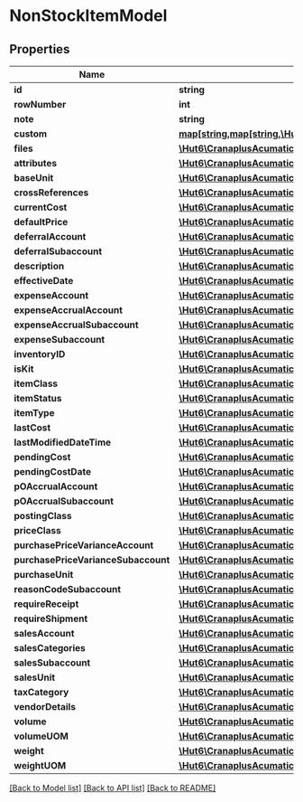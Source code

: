 # NonStockItemModel

## Properties
Name | Type | Description | Notes
------------ | ------------- | ------------- | -------------
**id** | **string** |  | [optional] 
**rowNumber** | **int** |  | [optional] 
**note** | **string** |  | [optional] 
**custom** | [**map[string,map[string,\Hut6\CranaplusAcumaticaSdk\Model\CustomFieldModel]]**](map.md) |  | [optional] 
**files** | [**\Hut6\CranaplusAcumaticaSdk\Model\FileLinkModel[]**](FileLinkModel.md) |  | [optional] 
**attributes** | [**\Hut6\CranaplusAcumaticaSdk\Model\NonStockItemAttributeModel[]**](NonStockItemAttributeModel.md) |  | [optional] 
**baseUnit** | [**\Hut6\CranaplusAcumaticaSdk\Model\StringValueModel**](StringValueModel.md) |  | [optional] 
**crossReferences** | [**\Hut6\CranaplusAcumaticaSdk\Model\InventoryItemCrossReferenceModel[]**](InventoryItemCrossReferenceModel.md) |  | [optional] 
**currentCost** | [**\Hut6\CranaplusAcumaticaSdk\Model\DecimalValueModel**](DecimalValueModel.md) |  | [optional] 
**defaultPrice** | [**\Hut6\CranaplusAcumaticaSdk\Model\DecimalValueModel**](DecimalValueModel.md) |  | [optional] 
**deferralAccount** | [**\Hut6\CranaplusAcumaticaSdk\Model\StringValueModel**](StringValueModel.md) |  | [optional] 
**deferralSubaccount** | [**\Hut6\CranaplusAcumaticaSdk\Model\StringValueModel**](StringValueModel.md) |  | [optional] 
**description** | [**\Hut6\CranaplusAcumaticaSdk\Model\StringValueModel**](StringValueModel.md) |  | [optional] 
**effectiveDate** | [**\Hut6\CranaplusAcumaticaSdk\Model\DateTimeValueModel**](DateTimeValueModel.md) |  | [optional] 
**expenseAccount** | [**\Hut6\CranaplusAcumaticaSdk\Model\StringValueModel**](StringValueModel.md) |  | [optional] 
**expenseAccrualAccount** | [**\Hut6\CranaplusAcumaticaSdk\Model\StringValueModel**](StringValueModel.md) |  | [optional] 
**expenseAccrualSubaccount** | [**\Hut6\CranaplusAcumaticaSdk\Model\StringValueModel**](StringValueModel.md) |  | [optional] 
**expenseSubaccount** | [**\Hut6\CranaplusAcumaticaSdk\Model\StringValueModel**](StringValueModel.md) |  | [optional] 
**inventoryID** | [**\Hut6\CranaplusAcumaticaSdk\Model\StringValueModel**](StringValueModel.md) |  | [optional] 
**isKit** | [**\Hut6\CranaplusAcumaticaSdk\Model\BooleanValueModel**](BooleanValueModel.md) |  | [optional] 
**itemClass** | [**\Hut6\CranaplusAcumaticaSdk\Model\StringValueModel**](StringValueModel.md) |  | [optional] 
**itemStatus** | [**\Hut6\CranaplusAcumaticaSdk\Model\StringValueModel**](StringValueModel.md) |  | [optional] 
**itemType** | [**\Hut6\CranaplusAcumaticaSdk\Model\StringValueModel**](StringValueModel.md) |  | [optional] 
**lastCost** | [**\Hut6\CranaplusAcumaticaSdk\Model\DecimalValueModel**](DecimalValueModel.md) |  | [optional] 
**lastModifiedDateTime** | [**\Hut6\CranaplusAcumaticaSdk\Model\DateTimeValueModel**](DateTimeValueModel.md) |  | [optional] 
**pendingCost** | [**\Hut6\CranaplusAcumaticaSdk\Model\DecimalValueModel**](DecimalValueModel.md) |  | [optional] 
**pendingCostDate** | [**\Hut6\CranaplusAcumaticaSdk\Model\DateTimeValueModel**](DateTimeValueModel.md) |  | [optional] 
**pOAccrualAccount** | [**\Hut6\CranaplusAcumaticaSdk\Model\StringValueModel**](StringValueModel.md) |  | [optional] 
**pOAccrualSubaccount** | [**\Hut6\CranaplusAcumaticaSdk\Model\StringValueModel**](StringValueModel.md) |  | [optional] 
**postingClass** | [**\Hut6\CranaplusAcumaticaSdk\Model\StringValueModel**](StringValueModel.md) |  | [optional] 
**priceClass** | [**\Hut6\CranaplusAcumaticaSdk\Model\StringValueModel**](StringValueModel.md) |  | [optional] 
**purchasePriceVarianceAccount** | [**\Hut6\CranaplusAcumaticaSdk\Model\StringValueModel**](StringValueModel.md) |  | [optional] 
**purchasePriceVarianceSubaccount** | [**\Hut6\CranaplusAcumaticaSdk\Model\StringValueModel**](StringValueModel.md) |  | [optional] 
**purchaseUnit** | [**\Hut6\CranaplusAcumaticaSdk\Model\StringValueModel**](StringValueModel.md) |  | [optional] 
**reasonCodeSubaccount** | [**\Hut6\CranaplusAcumaticaSdk\Model\StringValueModel**](StringValueModel.md) |  | [optional] 
**requireReceipt** | [**\Hut6\CranaplusAcumaticaSdk\Model\BooleanValueModel**](BooleanValueModel.md) |  | [optional] 
**requireShipment** | [**\Hut6\CranaplusAcumaticaSdk\Model\BooleanValueModel**](BooleanValueModel.md) |  | [optional] 
**salesAccount** | [**\Hut6\CranaplusAcumaticaSdk\Model\StringValueModel**](StringValueModel.md) |  | [optional] 
**salesCategories** | [**\Hut6\CranaplusAcumaticaSdk\Model\NonStockItemSalesCategoryModel[]**](NonStockItemSalesCategoryModel.md) |  | [optional] 
**salesSubaccount** | [**\Hut6\CranaplusAcumaticaSdk\Model\StringValueModel**](StringValueModel.md) |  | [optional] 
**salesUnit** | [**\Hut6\CranaplusAcumaticaSdk\Model\StringValueModel**](StringValueModel.md) |  | [optional] 
**taxCategory** | [**\Hut6\CranaplusAcumaticaSdk\Model\StringValueModel**](StringValueModel.md) |  | [optional] 
**vendorDetails** | [**\Hut6\CranaplusAcumaticaSdk\Model\NonStockItemVendorDetailModel[]**](NonStockItemVendorDetailModel.md) |  | [optional] 
**volume** | [**\Hut6\CranaplusAcumaticaSdk\Model\DecimalValueModel**](DecimalValueModel.md) |  | [optional] 
**volumeUOM** | [**\Hut6\CranaplusAcumaticaSdk\Model\StringValueModel**](StringValueModel.md) |  | [optional] 
**weight** | [**\Hut6\CranaplusAcumaticaSdk\Model\DecimalValueModel**](DecimalValueModel.md) |  | [optional] 
**weightUOM** | [**\Hut6\CranaplusAcumaticaSdk\Model\StringValueModel**](StringValueModel.md) |  | [optional] 

[[Back to Model list]](../README.md#documentation-for-models) [[Back to API list]](../README.md#documentation-for-api-endpoints) [[Back to README]](../README.md)



